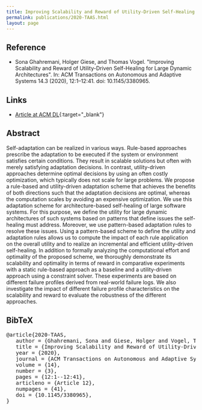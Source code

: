 ```yaml
---
title: Improving Scalability and Reward of Utility-Driven Self-Healing for Large Dynamic Architectures
permalink: publications/2020-TAAS.html
layout: page
---
```


## Reference
* Sona Ghahremani, Holger Giese, and Thomas Vogel. "Improving Scalability and Reward of Utility-Driven Self-Healing for Large Dynamic Architectures". In: ACM Transactions on Autonomous and Adaptive Systems 14.3 (2020), 12:1–12:41. doi: 10.1145/3380965.


## Links
* [Article at ACM DL](https://doi.org/10.1145/3380965){:target="_blank"}


## Abstract
Self-adaptation can be realized in various ways. Rule-based approaches prescribe the adaptation to be executed if the system or environment satisfies certain conditions. They result in scalable solutions but often with merely satisfying adaptation decisions. In contrast, utility-driven approaches determine optimal decisions by using an often costly optimization, which typically does not scale for large problems. We propose a rule-based and utility-driven adaptation scheme that achieves the benefits of both directions such that the adaptation decisions are optimal, whereas the computation scales by avoiding an expensive optimization. We use this adaptation scheme for architecture-based self-healing of large software systems. For this purpose, we define the utility for large dynamic architectures of such systems based on patterns that define issues the self-healing must address. Moreover, we use pattern-based adaptation rules to resolve these issues. Using a pattern-based scheme to define the utility and adaptation rules allows us to compute the impact of each rule application on the overall utility and to realize an incremental and efficient utility-driven self-healing. In addition to formally analyzing the computational effort and optimality of the proposed scheme, we thoroughly demonstrate its scalability and optimality in terms of reward in comparative experiments with a static rule-based approach as a baseline and a utility-driven approach using a constraint solver. These experiments are based on different failure profiles derived from real-world failure logs. We also investigate the impact of different failure profile characteristics on the scalability and reward to evaluate the robustness of the different approaches.

## BibTeX

<div class="bibtex">
<pre>@article{2020-TAAS,
   author = {Ghahremani, Sona and Giese, Holger and Vogel, Thomas},
   title = {Improving Scalability and Reward of Utility-Driven Self-Healing for Large Dynamic Architectures},
   year = {2020},
   journal = {ACM Transactions on Autonomous and Adaptive Systems},
   volume = {14},
   number = {3},
   pages = {12:1--12:41},
   articleno = {Article 12},
   numpages = {41},
   doi = {10.1145/3380965},
}</pre>
</div>
